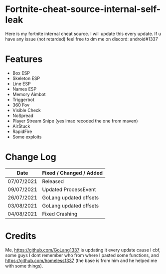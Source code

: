 # Fortnite-cheat-source-internal-self-leak
Here is my fortnite internal cheat source. I will update this every update.
If u have any issue (not retarded) feel free to dm me on discord: android#1337

# Features
* Box ESP
* Skeleton ESP
* Line ESP
* Names ESP
* Memory Aimbot
* Triggerbot
* 360 Fov
* Visible Check
* NoSpread
* Player Stream Snipe (yes lmao recoded the one from maven)
* AirStuck
* RapidFire
* Some exploits


# Change Log 
| Date         | Fixed / Changed / Added |
| ------------ | ----------------------- |
| 07/07/2021   | Released                |
| 09/07/2021   | Updated ProcessEvent    |
| 26/07/2021   | GoLang updated offsets  |
| 03/08/2021   | GoLang updated offsets  |
| 04/08/2021   | Fixed Crashing          |


# Credits 

Me, https://github.com/GoLang1337 is updating it every update cause I cbf, some guys I dont remember who from where I pasted some functions, and https://github.com/homeless1337 (the base is from him and he helped me with some things).
